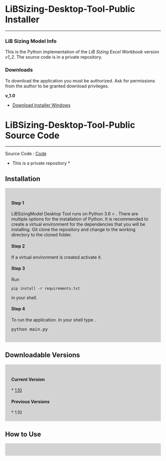 # LiBSizing-Desktop-Tool-Public Installer
____
### LiB Sizing Model Info

This is the Python implementation of the *LiB Sizing Excel Workbook* version *v1_2*. The source code is in a private repository.



<h3>Downloads</h3>

To download the application you must be authorized. Ask for permissions from the author to be granted download privileges.




**v_1.0**
* [Download Installer Windows](https://drive.google.com/file/d/1QuvIPV27RiGDs_m5ZYZoJKNYXmLh26NM/view?usp=sharing)

# LiBSizing-Desktop-Tool-Public Source Code
___
Source Code : [Code](https://github.com/diegotorres1/LiBSizing-Desktop-Tool)
* This is a private repository *


<h2> Installation </h2>
<div style = "padding : 20px;background-color : lightgrey">
<h4> Step 1 </h4>
LiBSizingModel Desktop Tool runs on Python 3.6 > . There are multiple options for the installation of Python. It is recommended to create a virtual environment for the dependencies that you will be installing. Git clone the repository and change to the working directory to the cloned folder.
<h4> Step 2 </h4>
If a virtual environment is created activate it.
<h4> Step 3 </h4>
Run <pre><code>pip install -r requirements.txt </code></pre> in your shell.
<h4> Step 4 </h4>
To run the application. In your shell type .
<pre>python main.py</pre>

</div>

<h2> Downloadable Versions </h2>
<div style = "padding : 20px;background-color : lightgrey">
<h4> Current Version </h4>
* <a href = "https://drive.google.com/file/d/1NYo_DqvScYdLnHOCMLmxzt9Fdit6XFaQ/view?usp=sharing">1.10</a>
<h4> Previous Versions </h4>
* 1.10
</div>

<h2> How to Use </h2>
<div style = "padding : 20px;background-color : lightgrey">

</div>
